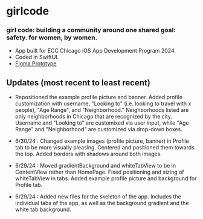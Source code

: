 # girlcode


### girl code: building a community around one shared goal: safety. for women, by women.

- App built for ECC Chicago iOS App Development Program 2024.
- Coded in SwiftUI.
- [Figma Prototype](https://www.figma.com/design/jzO1ycIUzJq9XcUC1xcrki/GirlCode?node-id=13-10&t=VaVS19D4h0Wy4heV-1)


## Updates (most recent to least recent)
- Repositioned the example profile picture and banner. Added profile customization with username, "Looking to" (i.e. looking to travel with x people), "Age Range", and "Neighborhood." Neighborhoods listed are only neighborhoods in Chicago that are recognized by the city. Username and "Looking to" are customixed via user input, while "Age Range" and "Neighborhood" are customized via drop-down boxes. 

- 6/30/24 : Changed example images (profile picture, banner) in Profile tab to be more visually pleasing. Centered and positioned them towards the top. Added borders with shadows around both images. 

- 6/29/24 : Moved gradientBackground and whiteTabView to be in ContentView rather than HomePage. Fixed positioning and sizing of whiteTabView in tabs. Added example profile picture and background for Profile tab.

- 6/29/24 : Added new files for the skeleton of the app. Includes the individual tabs of the app, as well as the background gradient and the white tab background.
